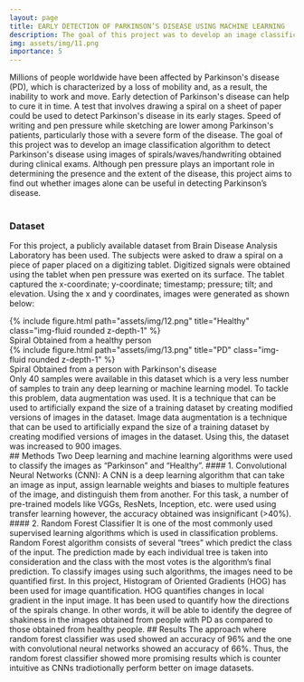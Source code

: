 ```yaml
---
layout: page
title: EARLY DETECTION OF PARKINSON’S DISEASE USING MACHINE LEARNING
description: The goal of this project was to develop an image classification algorithm to detect Parkinson's disease using images of spirals/waves/handwriting obtained during clinical exams. Although pen pressure plays an important role in determining the presence and the extent of the disease, this project aims to find out whether images alone can be useful in detecting Parkinson’s disease.
img: assets/img/11.png
importance: 5
---
```


Millions of people worldwide have been affected by Parkinson's disease (PD), which is
characterized by a loss of mobility and, as a result, the inability to work and move. Early
detection of Parkinson's disease can help to cure it in time. A test that involves drawing
a spiral on a sheet of paper could be used to detect Parkinson's disease in its early
stages. Speed of writing and pen pressure while sketching are lower among Parkinson's
patients, particularly those with a severe form of the disease. The goal of this project
was to develop an image classification algorithm to detect Parkinson's disease using
images of spirals/waves/handwriting obtained during clinical exams. Although pen
pressure plays an important role in determining the presence and the extent of the
disease, this project aims to find out whether images alone can be useful in detecting
Parkinson’s disease. <BR><BR>

### Dataset
For this project, a publicly available dataset from Brain Disease Analysis Laboratory has
been used. The subjects were asked to draw a spiral on a piece of paper placed on a
digitizing tablet. Digitized signals were obtained using the tablet when pen pressure was
exerted on its surface. The tablet captured the x-coordinate; y-coordinate; timestamp;
pressure; tilt; and elevation.
Using the x and y coordinates, images were generated as shown below:
<div class="row">
    <div class="col-sm mt-3 mt-md-0">
        {% include figure.html path="assets/img/12.png" title="Healthy" class="img-fluid rounded z-depth-1" %}
    </div>
</div>
<div class="caption">
    Spiral Obtained from a healthy person
</div>
<div class="row">
    <div class="col-sm mt-3 mt-md-0">
        {% include figure.html path="assets/img/13.png" title="PD" class="img-fluid rounded z-depth-1" %}
    </div>
</div>
<div class="caption">
    Spiral Obtained from a person with Parkinson's disease
</div>
Only 40 samples were available in this dataset which is a very less number of samples
to train any deep learning or machine learning model. To tackle this problem, data
augmentation was used. It is a technique that can be used to artificially expand the size
of a training dataset by creating modified versions of images in the dataset. Image data
augmentation is a technique that can be used to artificially expand the size of a training
dataset by creating modified versions of images in the dataset. Using this, the dataset
was increased to 900 images.<BR>
## Methods
Two Deep learning and machine learning algorithms were used to classify the images
as “Parkinson” and “Healthy”.
#### 1. Convolutional Neural Networks (CNN):
A CNN is a deep learning algorithm that can take an image as input, assign
learnable weights and biases to multiple features of the image, and distinguish
them from another. For this task, a number of pre-trained models like VGGs,
ResNets, Inception, etc. were used using transfer learning however, the accuracy
obtained was insignificant (>40%).
#### 2. Random Forest Classifier
It is one of the most commonly used supervised learning algorithms which is
used in classification problems. Random Forest algorithm consists of several
“trees” which predict the class of the input. The prediction made by each
individual tree is taken into consideration and the class with the most votes is the
algorithm’s final prediction.
To classify images using such algorithms, the images need to be quantified first.
In this project, Histogram of Oriented Gradients (HOG) has been used for image
quantification. HOG quantifies changes in local gradient in the input image. It
has been used to quantify how the directions of the spirals change.
In other words, it will be able to identify the degree of shakiness in the images
obtained from people with PD as compared to those obtained from healthy
people.
## Results
The approach where random forest classifier was used showed an accuracy of 96% and the one with convolutional neural networks showed an accuracy of 66%. Thus, the random forest classifier showed more promising results which is counter intuitive as CNNs tradiotionally perform better on image datasets.
